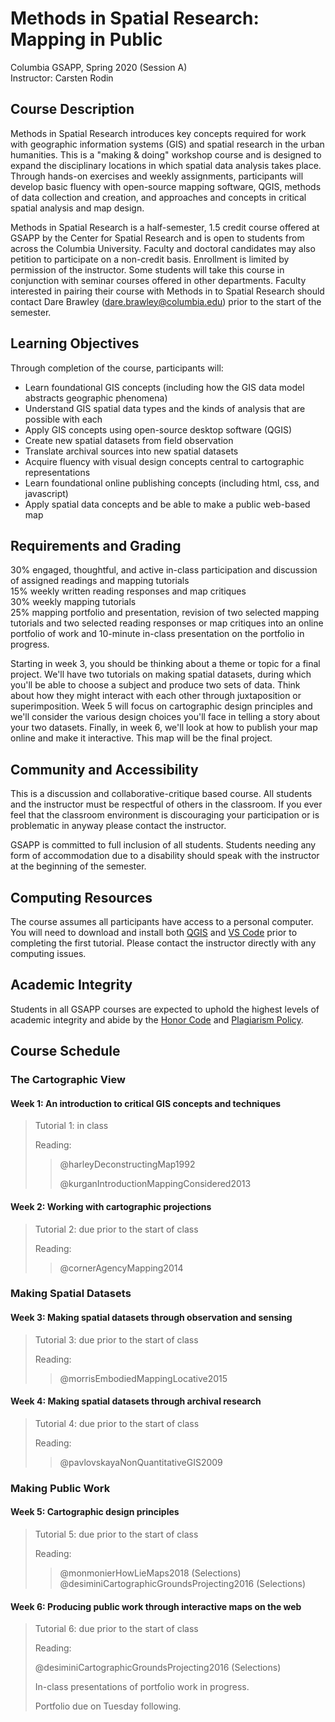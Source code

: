 # Methods in Spatial Research: Mapping in Public

Columbia GSAPP, Spring 2020 (Session A)  
Instructor: Carsten Rodin  

## Course Description

Methods in Spatial Research introduces key concepts required for work with geographic information systems (GIS) and spatial research in the urban humanities. This is a "making & doing" workshop course and is designed to expand the disciplinary locations in which spatial data analysis takes place. Through hands-on exercises and weekly assignments, participants will develop basic fluency with open-source mapping software, QGIS, methods of data collection and creation, and approaches and concepts in critical spatial analysis and map design.

Methods in Spatial Research is a half-semester, 1.5 credit course offered at GSAPP by the Center for Spatial Research and is open to students from across the Columbia University. Faculty and doctoral candidates may also petition to participate on a non-credit basis. Enrollment is limited by permission of the instructor. Some students will take this course in conjunction with seminar courses offered in other departments. Faculty interested in pairing their course with Methods in to Spatial Research should contact Dare Brawley ([dare.brawley@columbia.edu](mailto:dare.brawley@columbia.edu)) prior to the start of the semester.

## Learning Objectives

Through completion of the course, participants will:

- Learn foundational GIS concepts (including how the GIS data model abstracts geographic phenomena)
- Understand GIS spatial data types and the kinds of analysis that are possible with each
- Apply GIS concepts using open-source desktop software (QGIS)
- Create new spatial datasets from field observation
- Translate archival sources into new spatial datasets
- Acquire fluency with visual design concepts central to cartographic representations
- Learn foundational online publishing concepts (including html, css, and javascript)
- Apply spatial data concepts and be able to make a public web-based map

## Requirements and Grading

30% engaged, thoughtful, and active in-class participation and discussion of assigned readings and mapping tutorials  
15% weekly written reading responses and map critiques  
30% weekly mapping tutorials  
25% mapping portfolio and presentation, revision of two selected mapping tutorials and two selected reading responses or map critiques into an online portfolio of work and 10-minute in-class presentation on the portfolio in progress.

Starting in week 3, you should be thinking about a theme or topic for a final project. We'll have two tutorials on making spatial datasets, during which you'll be able to choose a subject and produce two sets of data. Think about how they might interact with each other through juxtaposition or superimposition. Week 5 will focus on cartographic design principles and we'll consider the various design choices you'll face in telling a story about your two datasets. Finally, in week 6, we'll look at how to publish your map online and make it interactive. This map will be the final project.

## Community and Accessibility

This is a discussion and collaborative-critique based course. All students and the instructor must be respectful of others in the classroom. If you ever feel that the classroom environment is discouraging your participation or is problematic in anyway please contact the instructor.

GSAPP is committed to full inclusion of all students. Students needing any form of accommodation due to a disability should speak with the instructor at the beginning of the semester.

## Computing Resources

The course assumes all participants have access to a personal computer. You will need to download and install both [QGIS](https://qgis.org/en/site/forusers/download.html) and [VS Code](https://code.visualstudio.com) prior to completing the first tutorial. Please contact the instructor directly with any computing issues.

## Academic Integrity

Students in all GSAPP courses are expected to uphold the highest levels of academic integrity and abide by the [Honor Code](https://www.arch.columbia.edu/honor-system) and [Plagiarism Policy](https://www.arch.columbia.edu/plagiarism-policy).

## Course Schedule

### The Cartographic View

#### Week 1: An introduction to critical GIS concepts and techniques

> Tutorial 1: in class  
>
> Reading:
>  
> > @harleyDeconstructingMap1992
> >  
> > @kurganIntroductionMappingConsidered2013  

#### Week 2: Working with cartographic projections

> Tutorial 2: due prior to the start of class  
>  
> Reading:
>  
> > @cornerAgencyMapping2014

### Making Spatial Datasets

#### Week 3: Making spatial datasets through observation and sensing

> Tutorial 3: due prior to the start of class  
>  
> Reading:
>  
> > @morrisEmbodiedMappingLocative2015

#### Week 4: Making spatial datasets through archival research

> Tutorial 4: due prior to the start of class  
>  
> Reading:
>  
> > @pavlovskayaNonQuantitativeGIS2009

### Making Public Work

#### Week 5: Cartographic design principles

> Tutorial 5: due prior to the start of class  
>  
> Reading:
>  
> > @monmonierHowLieMaps2018 (Selections)  
> @desiminiCartographicGroundsProjecting2016 (Selections)  

#### Week 6: Producing public work through interactive maps on the web

> Tutorial 6: due prior to the start of class  
>  
> Reading:  
>
> @desiminiCartographicGroundsProjecting2016 (Selections)  
>
> In-class presentations of portfolio work in progress.  
>
> Portfolio due on Tuesday following.  

